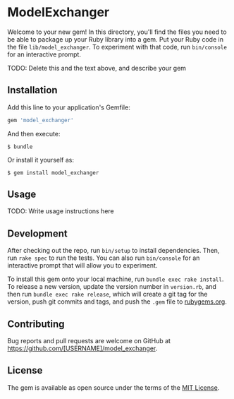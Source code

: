 # ModelExchanger

Welcome to your new gem! In this directory, you'll find the files you need to be able to package up your Ruby library into a gem. Put your Ruby code in the file `lib/model_exchanger`. To experiment with that code, run `bin/console` for an interactive prompt.

TODO: Delete this and the text above, and describe your gem

## Installation

Add this line to your application's Gemfile:

```ruby
gem 'model_exchanger'
```

And then execute:

    $ bundle

Or install it yourself as:

    $ gem install model_exchanger

## Usage

TODO: Write usage instructions here

## Development

After checking out the repo, run `bin/setup` to install dependencies. Then, run `rake spec` to run the tests. You can also run `bin/console` for an interactive prompt that will allow you to experiment.

To install this gem onto your local machine, run `bundle exec rake install`. To release a new version, update the version number in `version.rb`, and then run `bundle exec rake release`, which will create a git tag for the version, push git commits and tags, and push the `.gem` file to [rubygems.org](https://rubygems.org).

## Contributing

Bug reports and pull requests are welcome on GitHub at https://github.com/[USERNAME]/model_exchanger.

## License

The gem is available as open source under the terms of the [MIT License](https://opensource.org/licenses/MIT).
